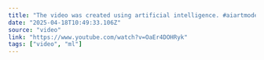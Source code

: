 ```yaml
---
title: "The video was created using artificial intelligence. #aiartmodellookbook #aiart #boxgirl boxgi"
date: "2025-04-18T10:49:33.106Z"
source: "video"
link: "https://www.youtube.com/watch?v=OaEr4DOHRyk"
tags: ["video", "ml"]
---
```



